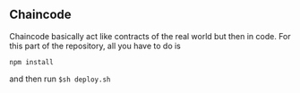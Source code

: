 ## Chaincode

Chaincode basically act like contracts of the real world but then in code. For this part of the repository, all you have to do is

`npm install` 

and then run `$sh deploy.sh`